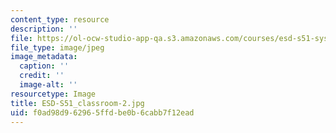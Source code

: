 ```yaml
---
content_type: resource
description: ''
file: https://ol-ocw-studio-app-qa.s3.amazonaws.com/courses/esd-s51-systems-leadership-and-management-praxis-summer-2014/f0ad98d962965ffdbe0b6cabb7f12ead_ESD-S51_classroom-2.jpg
file_type: image/jpeg
image_metadata:
  caption: ''
  credit: ''
  image-alt: ''
resourcetype: Image
title: ESD-S51_classroom-2.jpg
uid: f0ad98d9-6296-5ffd-be0b-6cabb7f12ead
---
```

